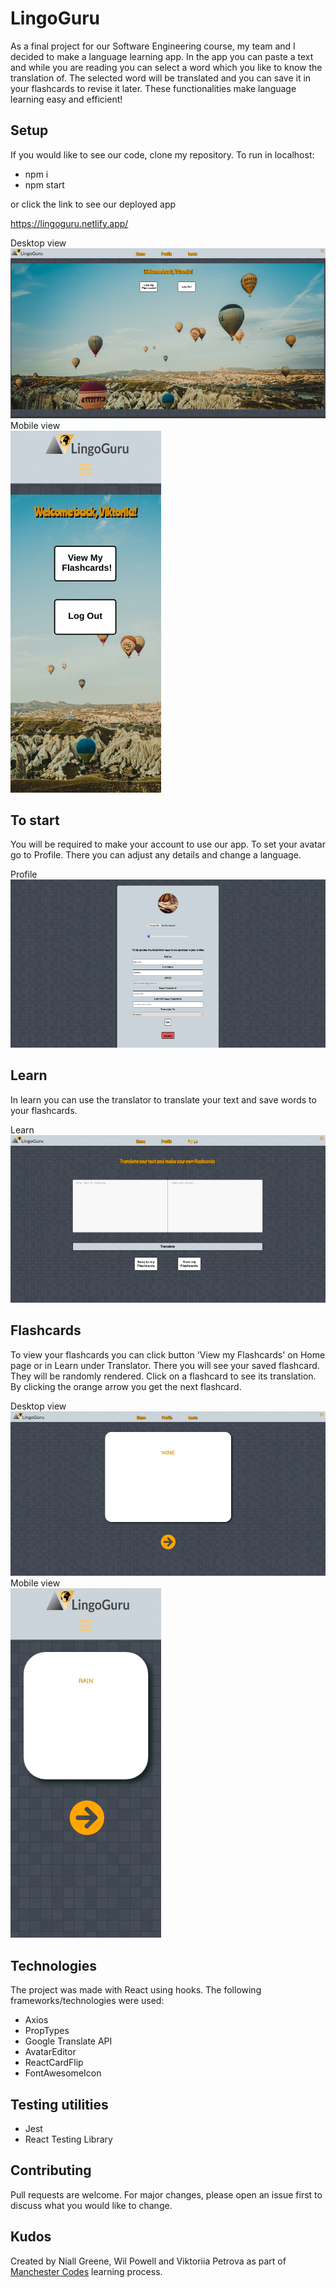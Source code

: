 # LingoGuru

As a final project for our Software Engineering course, my team and I decided to make a language learning app.
In the app you can paste a text and while you are reading you can select a word which you like to know the translation of. The selected word will be translated and you can save it in your flashcards to revise it later.
These functionalities make language learning easy and efficient!

## Setup

If you would like to see our code, clone my repository. To run in localhost:
- npm i
- npm start

or click the link to see our deployed app

https://lingoguru.netlify.app/

<p float="left">
    <div>Desktop view</div>
    <img src="./src/styles/Home.png"/>
    <div>Mobile view</div>
    <img src="./src/styles/Home-mobile.png"/>
</p>

## To start

You will be required to make your account to use our app. To set your avatar go to Profile. There you can adjust any details and change a language.

<div>Profile</div>
<img src="./src/styles/Profile.png"/>

## Learn

In learn you can use the translator to translate your text and save words to your flashcards.
<div>Learn</div>
<img src="./src/styles/Learn.png"/>

## Flashcards

To view your flashcards you can click button 'View my Flashcards' on Home page or in Learn under Translator. There you will see your saved flashcard. They will be randomly rendered. Click on a flashcard to see its translation. By clicking the orange arrow you get the next flashcard.
<p float="left">
    <div>Desktop view</div>
    <img src="./src/styles/Flashcard.png"/>
    <div>Mobile view</div>
    <img src="./src/styles/Flashcard-mobile.png"/>
</p>

## Technologies

The project was made with React using hooks. The following frameworks/technologies were used:

- Axios
- PropTypes
- Google Translate API
- AvatarEditor
- ReactCardFlip
- FontAwesomeIcon

## Testing utilities 

- Jest
- React Testing Library

## Contributing

Pull requests are welcome. For major changes, please open an issue first to discuss what you would like to change.

## Kudos

Created by Niall Greene, Wil Powell and Viktoriia Petrova as part of <a href="https://www.manchestercodes.com" target="_blank">Manchester Codes</a> learning process.
